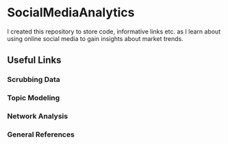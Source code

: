 # SocialMediaAnalytics


I created this repository to store code, informative links etc. as I learn about using online social media to gain insights about market trends.

## Useful Links
### Scrubbing Data
### Topic Modeling
### Network Analysis
### General References
